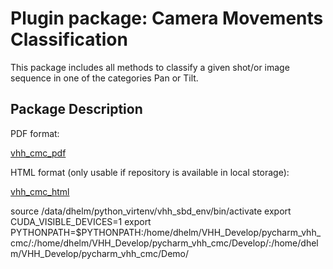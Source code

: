 # Plugin package: Camera Movements Classification

This package includes all methods to classify a given shot/or image sequence in one of the categories Pan or Tilt.

## Package Description

PDF format: 
    
   [vhh_cmc_pdf](https://github.com/dahe-cvl/vhh_cmc/blob/master/ApiSphinxDocumentation/build/latex/cmc.pdf)
    
HTML format (only usable if repository is available in local storage):
    
   [vhh_cmc_html](https://github.com/dahe-cvl/vhh_cmc/blob/master/ApiSphinxDocumentation/build/html/index.html)
    
    

source /data/dhelm/python_virtenv/vhh_sbd_env/bin/activate
export CUDA_VISIBLE_DEVICES=1
export PYTHONPATH=$PYTHONPATH:/home/dhelm/VHH_Develop/pycharm_vhh_cmc/:/home/dhelm/VHH_Develop/pycharm_vhh_cmc/Develop/:/home/dhelm/VHH_Develop/pycharm_vhh_cmc/Demo/



